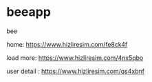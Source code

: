# beeapp
bee

home: https://www.hizliresim.com/fe8ck4f

load more:  https://www.hizliresim.com/4nx5qbo

user detail : https://www.hizliresim.com/qs4xbnf
